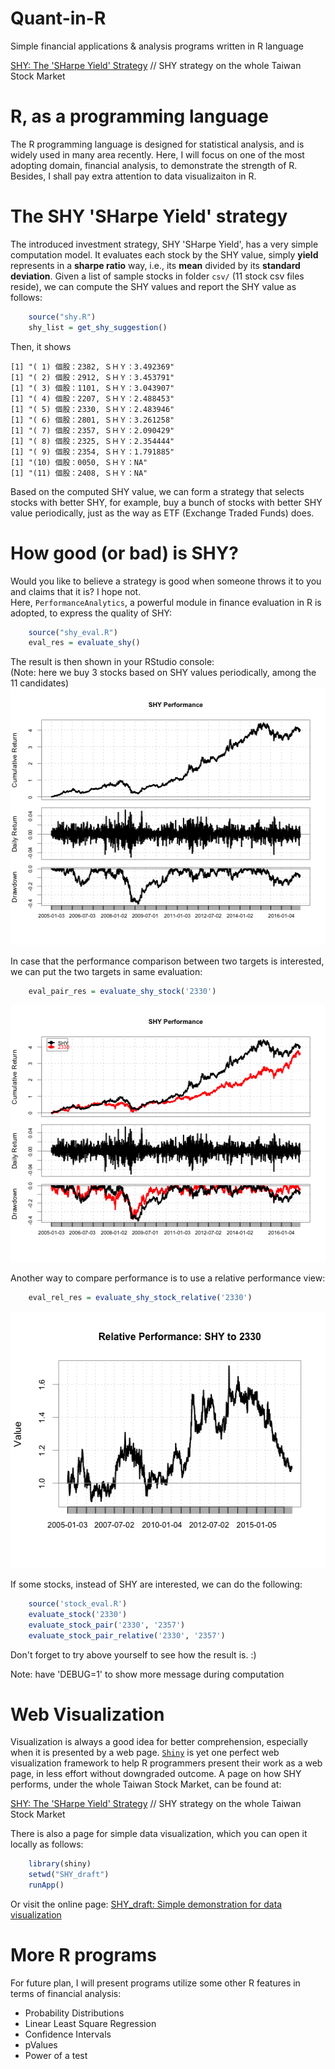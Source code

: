 # Quant-in-R
Simple financial applications &amp; analysis programs written in R language   
  
<a href='https://rkan.shinyapps.io/SHYE/'>SHY: The 'SHarpe Yield' Strategy</a> // SHY strategy on the whole Taiwan Stock Market

# R, as a programming language
The R programming language is designed for statistical analysis, and is widely used in many area recently. Here, I will focus on one of the most adopting domain, financial analysis, to demonstrate the strength of R.  Besides, I shall pay extra attention to data visualizaiton in R.  

# The SHY 'SHarpe Yield' strategy
The introduced investment strategy, SHY 'SHarpe Yield', has a very simple computation model. It evaluates each stock by the SHY value, simply **yield** represents in a **sharpe ratio** way, i.e., its **mean** divided by its **standard deviation**. Given a list of sample stocks in folder `csv/` (11 stock csv files reside), we can compute the SHY values and report the SHY value as follows:  

```r
    source("shy.R")
    shy_list = get_shy_suggestion()
```

Then, it shows
```
[1] "( 1) 個股：2382, ＳＨＹ：3.492369"
[1] "( 2) 個股：2912, ＳＨＹ：3.453791"
[1] "( 3) 個股：1101, ＳＨＹ：3.043907"
[1] "( 4) 個股：2207, ＳＨＹ：2.488453"
[1] "( 5) 個股：2330, ＳＨＹ：2.483946"
[1] "( 6) 個股：2801, ＳＨＹ：3.261258"
[1] "( 7) 個股：2357, ＳＨＹ：2.090429"
[1] "( 8) 個股：2325, ＳＨＹ：2.354444"
[1] "( 9) 個股：2354, ＳＨＹ：1.791885"
[1] "(10) 個股：0050, ＳＨＹ：NA"
[1] "(11) 個股：2408, ＳＨＹ：NA"
```

Based on the computed SHY value, we can form a strategy that selects stocks with better SHY, for example, buy a bunch of stocks with better SHY value periodically, just as the way as ETF (Exchange Traded Funds) does.

# How good (or bad) is SHY? 
Would you like to believe a strategy is good when someone throws it to you and claims that it is? I hope not.  
Here, `PerformanceAnalytics`, a powerful module in finance evaluation in R is adopted, to express the quality of SHY:  
```r
    source("shy_eval.R")
    eval_res = evaluate_shy()
```
The result is then shown in your RStudio console:  
(Note: here we buy 3 stocks based on SHY values periodically, among the 11 candidates)  
<a href="https://raw.githubusercontent.com/r-kan/r-kan.github.io/master/images/Quant-in-R/shy_perf.png" target="_blank"><img border="0" alt="show multiple yield values" src="https://raw.githubusercontent.com/r-kan/r-kan.github.io/master/images/Quant-in-R/shy_perf.png" width="515" height="411"></a>


In case that the performance comparison between two targets is interested, we can put the two targets in same evaluation:
```r
    eval_pair_res = evaluate_shy_stock('2330')
```
<a href="https://raw.githubusercontent.com/r-kan/r-kan.github.io/master/images/Quant-in-R/shy_2330_perf.png" target="_blank"><img border="0" alt="show multiple yield values" src="https://raw.githubusercontent.com/r-kan/r-kan.github.io/master/images/Quant-in-R/shy_2330_perf.png" width="515" height="411"></a>


Another way to compare performance is to use a relative performance view:
```r
    eval_rel_res = evaluate_shy_stock_relative('2330')
```
<a href="https://raw.githubusercontent.com/r-kan/r-kan.github.io/master/images/Quant-in-R/shy_2330_perf_rel.png" target="_blank"><img border="0" alt="show multiple yield values" src="https://raw.githubusercontent.com/r-kan/r-kan.github.io/master/images/Quant-in-R/shy_2330_perf_rel.png" width="515" height="411"></a>

If some stocks, instead of SHY are interested, we can do the following:
```r
    source('stock_eval.R')
    evaluate_stock('2330')
    evaluate_stock_pair('2330', '2357')
    evaluate_stock_pair_relative('2330', '2357')
```

Don't forget to try above yourself to see how the result is. :)

Note: have 'DEBUG=1' to show more message during computation  

# Web Visualization

Visualization is always a good idea for better comprehension, especially when it is presented by a web page. <a href='https://github.com/rstudio/shiny'>`Shiny`</a> is yet one perfect web visualization framework to help R programmers present their work as a web page, in less effort without downgraded outcome. A page on how SHY performs, under the whole Taiwan Stock Market, can be found at:

<a href='https://rkan.shinyapps.io/SHYE/'>SHY: The 'SHarpe Yield' Strategy</a> // SHY strategy on the whole Taiwan Stock Market

There is also a page for simple data visualization, which you can open it locally as follows:
```r
    library(shiny)
    setwd("SHY_draft")
    runApp()
```

Or visit the online page:
<a href='https://rkan.shinyapps.io/SHY_draft/'>SHY_draft: Simple demonstration for data visualization</a>


# More R programs
For future plan, I will present programs utilize some other R features in terms of financial analysis:  
* Probability Distributions
* Linear Least Square Regression
* Confidence Intervals
* pValues
* Power of a test
